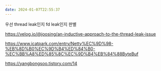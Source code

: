```yaml
---
date: 2024-01-07T22:55:37
---
```



우선 thread leak인지 fd leak인지 판별


https://velog.io/@joosing/an-inductive-approach-to-the-thread-leak-issue

https://www.icatpark.com/entry/Netty%EC%9D%98-%EB%8D%B0%EC%9D%B4%ED%84%B0-%EC%BB%A8%ED%85%8C%EC%9D%B4%EB%84%88ByteBuf

https://yangbongsoo.tistory.com/14
